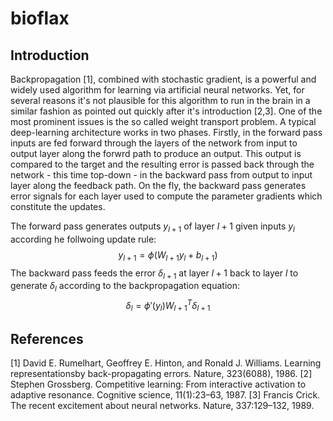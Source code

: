 # bioflax

## Introduction

Backpropagation [1], combined with stochastic gradient, is a powerful and widely used algorithm for learning via artificial neural networks. Yet, for several reasons it's not plausible for this algorithm to run in the brain in a similar fashion as pointed out quickly after it's introduction [2,3]. One of the most prominent issues is the so called weight transport problem. A typical deep-learning architecture works in two phases. Firstly, in the forward pass inputs are fed forward through the layers of the network from input to output layer along the forwrd path to produce an output. This output is compared to the target and the resulting error is passed back through the network - this time top-down - in the backward pass from output to input layer along the feedback path. On the fly, the backward pass generates error signals for each layer used to compute the parameter gradients which constitute the updates.

The forward pass generates outputs $y_{l+1}$ of layer $l+1$ given inputs $y_l$ according he follwoing update rule:
$$y_{l+1} = \phi(W_{l+1}y_l+b_{l+1})$$
The backward pass feeds the error $\delta _{l+1}$ at layer $l+1$ back to layer $l$ to generate $\delta_l$ according to the backpropagation equation:
$$\delta_l = \phi'(y_l)W_{l+1}^T\delta_{l+1}$$

## References

[1] David E. Rumelhart, Geoffrey E. Hinton, and Ronald J. Williams. Learning representationsby back-propagating errors. Nature, 323(6088), 1986.
[2] Stephen Grossberg. Competitive learning: From interactive activation to adaptive resonance.
Cognitive science, 11(1):23–63, 1987.
[3] Francis Crick. The recent excitement about neural networks. Nature, 337:129–132, 1989.
